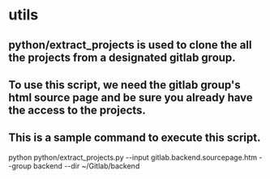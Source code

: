 # utils
## python/extract_projects is used to clone the all the projects from a designated gitlab group.
## To use this script, we need the gitlab group's html source page and be sure you already have the access to the projects.
## This is a sample command to execute this script.
python python/extract_projects.py --input gitlab.backend.sourcepage.htm --group backend --dir ~/Gitlab/backend

